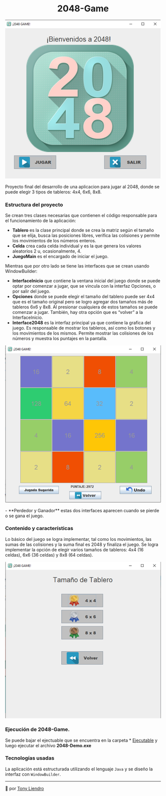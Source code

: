 <h1 align="center"> 2048-Game</h1>
<p align="center"><img src="https://github.com/Tony-L-93/2048-Game/blob/master/pics/welcome-2048.png"/></p>
<p> Proyecto final del desarrollo de una aplicacion para jugar al 2048, donde se puede elegir 3 tipos de tableros: 4x4, 6x6, 8x8.</p>

### Estructura del proyecto
Se crean tres clases necesarias que contienen el código responsable para el funcionamiento de la aplicación:
-	**Tablero** es la clase principal donde se crea la matriz según el tamaño que se elija, busca las posiciones libres, verifica las colisiones y permite los movimientos de los números enteros.
-	**Celda** crea cada celda individual y es la que genera los valores aleatorios 2 u, ocasionalmente, 4.
-	**JuegoMain** es el encargado de iniciar el juego.

Mientras que por otro lado se tiene las interfaces que se crean usando WindowBuilder: 
-	**InterfaceInicio** que contiene la ventana inicial del juego donde se puede optar por comenzar a jugar, que se vincula con la interfaz Opciones, o por salir del juego.
-	**Opciones** donde se puede elegir el tamaño del tablero puede ser 4x4 que es el tamaño original pero se logro agregar dos tamaños más de tableros 6x6 y 8x8. Al presionar cualquiera de estos tamaños se puede comenzar a jugar. También, hay otra opción que es “volver” a la InterfaceInicio.
-	**Interface2048** es la interfaz principal ya que contiene la grafica del juego. Es responsable de mostrar los tableros, así como los botones y los movimientos de los mismos. Permite mostrar las colisiones de los números y muestra los puntajes en la pantalla.
<p align="center"><img src="https://github.com/Tony-L-93/2048-Game/blob/master/pics/game-2048.png"/></p>
-	**Perdedor y Ganador** estas dos interfaces aparecen cuando se pierde o se gana el juego.

### Contenido y características
Lo básico del juego se logra implementar, tal como los movimientos, las sumas de las colisiones y la suma final es 2048 y finaliza el juego.
Se logra implementar la opción de elegir varios tamaños de tableros: 4x4 (16 celdas), 6x6 (36 celdas) y 8x8 (64 celdas). 
<p align="center"><img src="https://github.com/Tony-L-93/2048-Game/blob/master/pics/options-2048.png"/></p>

### Ejecución de 2048-Game.
Se puede bajar el ejectuable que se encuentra en la carpeta * [Ejecutable](https://github.com/Tony-L-93/2048-Game/tree/master/ejecutable)
y luego ejecutar el archivo **2048-Demo.exe**

### Tecnologías usadas
La aplicación está estructurada utilizando el lenguaje `Java` y se diseño la interfaz con `WindowBuilder`.

---
 📢 por [Tony Liendro](https://github.com/Tony-L-93)
